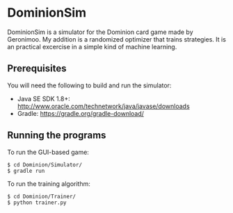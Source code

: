 # DominionSim

DominionSim is a simulator for the Dominion card game made by Geronimoo. My addition is a randomized optimizer that trains strategies. It is an practical excercise in a simple kind of machine learning.

## Prerequisites

You will need the following to build and run the simulator:
- Java SE SDK 1.8+: http://www.oracle.com/technetwork/java/javase/downloads
- Gradle: https://gradle.org/gradle-download/

## Running the programs

To run the GUI-based game:
```
$ cd Dominion/Simulator/
$ gradle run
```

To run the training algorithm:
```
$ cd Dominion/Trainer/
$ python trainer.py
```
